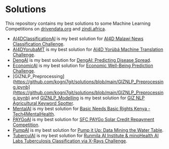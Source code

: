# Solutions
This repository contains my best solutions to some Machine Learning Competitions on [drivendata.org](https://www.drivendata.org) and [zindi.africa](https://zindi.africa).

* [AI4DClassificationAI](https://github.com/kogni7git/solutions/blob/main/AI4DClassificationAI.ipynb) is my best solution for [AI4D Malawi News Classification Challenge](https://zindi.africa/competitions/ai4d-malawi-news-classification-challenge).
* [AI4DYorubaMT](https://github.com/kogni7git/solutions/blob/main/AI4DYorubaMT.ipynb) is my best solution for [AI4D Yorùbá Machine Translation Challenge](https://zindi.africa/competitions/ai4d-yoruba-machine-translation-challenge).
* [DengAI](https://github.com/kogni7git/solutions/blob/main/DengAI.jl) is my best solution for [DengAI: Predicting Disease Spread](https://www.drivendata.org/competitions/44/dengai-predicting-disease-spread/).
* [EconomicAI](https://github.com/kogni7git/solutions/blob/main/EconomicAI.ipynb) is my best solution for [Economic Well-Being Prediction Challenge](https://zindi.africa/competitions/economic-well-being-prediction-challenge).
* [GIZNLP_Preprocessing](https://github.com/kogni7git/solutions/blob/main/GIZNLP_Preprocessing.ipynb](https://github.com/kogni7git/solutions/blob/main/GIZNLP_Preprocessing.ipynb) and [GIZNLP_Modelling](https://github.com/kogni7git/solutions/blob/main/GIZNLP_Modelling.ipynb) is my best solution for [GIZ NLP Agricultural Keyword Spotter](https://zindi.africa/competitions/giz-nlp-agricultural-keyword-spotter).
* [MentalAI](https://github.com/kogni7git/solutions/blob/main/MentalAI.ipynb) is my best solution for [Basic Needs Basic Rights Kenya - Tech4MentalHealth](https://zindi.africa/competitions/basic-needs-basic-rights-kenya-tech4mentalhealth).
* [PAYGoAI](https://github.com/kogni7git/solutions/blob/main/PAYGoAI.ipynb) is my best solution for [SFC PAYGo Solar Credit Repayment Competition](https://zindi.africa/competitions/sfc-paygo-solar-credit-repayment-competition).
* [PumpAI](https://github.com/kogni7git/solutions/blob/main/PumpAI.R) is my best solution for [Pump it Up: Data Mining the Water Table](https://www.drivendata.org/competitions/7/pump-it-up-data-mining-the-water-table/).
* [TuberculAI](https://github.com/kogni7git/solutions/blob/main/TuberculAI.ipynb) is my best solution for [Runmila AI Institute & minoHealth AI Labs Tuberculosis Classification via X-Rays Challenge](https://zindi.africa/competitions/runmila-ai-institute-minohealth-ai-labs-tuberculosis-classification-via-x-rays-challenge).
